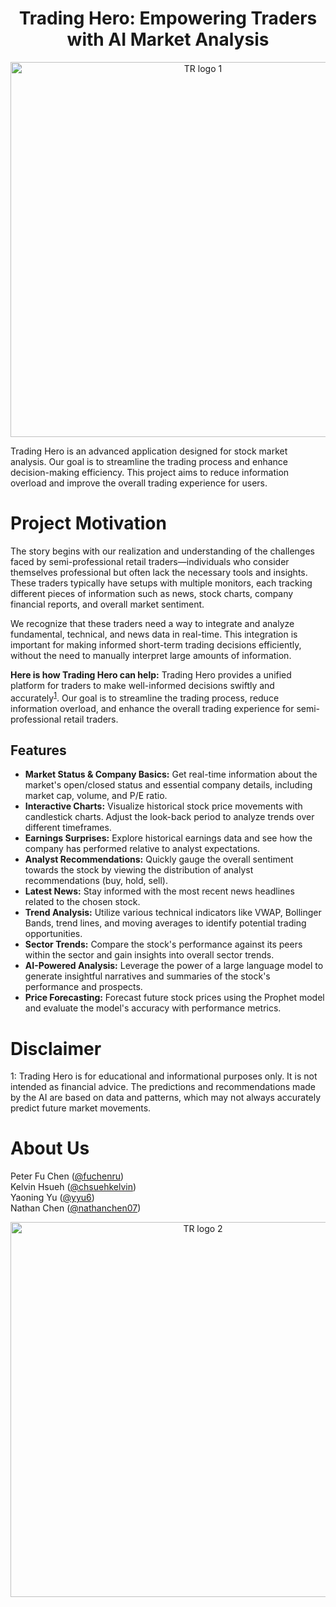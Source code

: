 <h1 align="center"> Trading Hero: Empowering Traders with AI Market Analysis </h1>

<!-- ![Result](https://i.postimg.cc/cLMsKfTw/Art.png) -->
<p align="center">
<img width="600" alt="TR logo 1" src="https://i.postimg.cc/PqDftb4Y/tr-logo1.jpg">
</p>

Trading Hero is an advanced application designed for stock market analysis. Our goal is to streamline the trading process and enhance decision-making efficiency. This project aims to reduce information overload and improve the overall trading experience for users.

# **Project Motivation** <a name="Project-Motivation"></a>
<p align="center">
<!-- <img width="380" alt="TR Logo" src="Assets/tr_logo1.png"> -->
</p>
The story begins with our realization and understanding of the challenges faced by semi-professional retail traders—individuals who consider themselves professional but often lack the necessary tools and insights. These traders typically have setups with multiple monitors, each tracking different pieces of information such as news, stock charts, company financial reports, and overall market sentiment.

We recognize that these traders need a way to integrate and analyze fundamental, technical, and news data in real-time. This integration is important for making informed short-term trading decisions efficiently, without the need to manually interpret large amounts of information.

**Here is how Trading Hero can help:**
Trading Hero provides a unified platform for traders to make well-informed decisions swiftly and accurately<sup>[1](#footnote1)</sup>. Our goal is to streamline the trading process, reduce information overload, and enhance the overall trading experience for semi-professional retail traders.

## Features

- **Market Status & Company Basics:** Get real-time information about the market's open/closed status and essential company details, including market cap, volume, and P/E ratio.
- **Interactive Charts:** Visualize historical stock price movements with candlestick charts. Adjust the look-back period to analyze trends over different timeframes.
- **Earnings Surprises:** Explore historical earnings data and see how the company has performed relative to analyst expectations.
- **Analyst Recommendations:** Quickly gauge the overall sentiment towards the stock by viewing the distribution of analyst recommendations (buy, hold, sell).
- **Latest News:** Stay informed with the most recent news headlines related to the chosen stock.
- **Trend Analysis:** Utilize various technical indicators like VWAP, Bollinger Bands, trend lines, and moving averages to identify potential trading opportunities.
- **Sector Trends:** Compare the stock's performance against its peers within the sector and gain insights into overall sector trends.
- **AI-Powered Analysis:** Leverage the power of a large language model to generate insightful narratives and summaries of the stock's performance and prospects.
- **Price Forecasting:** Forecast future stock prices using the Prophet model and evaluate the model's accuracy with performance metrics.

# Disclaimer <a name="Disclaimer"></a>
<a name="footnote1">1</a>: Trading Hero is for educational and informational purposes only. It is not intended as financial advice. 
The predictions and recommendations made by the AI are based on data and patterns, which may not always accurately predict future market movements.

# About Us <a name="About Us"></a>                                                
  Peter Fu Chen  ([@fuchenru](https://github.com/fuchenru))  
  Kelvin Hsueh  ([@chsuehkelvin](https://github.com/chsuehkelvin))  
  Yaoning Yu  ([@yyu6](https://github.com/yyu6))  
  Nathan Chen ([@nathanchen07](https://github.com/nathanchen07))  

<p align="center">
<img width="600" alt="TR logo 2" src="https://i.imgur.com/Lw9T6s9.png">
</p>
<!-- ![Result](https://i.imgur.com/Lw9T6s9.png) -->
